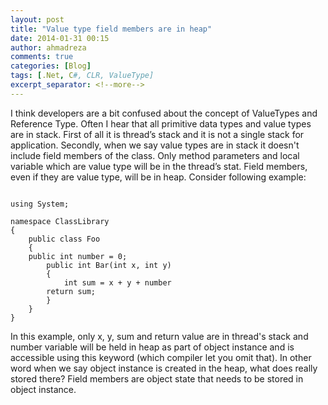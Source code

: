 ```yaml
---
layout: post
title: "Value type field members are in heap"
date: 2014-01-31 00:15
author: ahmadreza
comments: true
categories: [Blog]
tags: [.Net, C#, CLR, ValueType]
excerpt_separator: <!--more-->
---
```

I think developers are a bit confused about the concept of ValueTypes and Reference Type. Often I hear that all primitive data types and value types are in stack. First of all it is thread’s stack and it is not a single stack for application. Secondly, when we say value types are in stack it doesn't include field members of the class. <!--more--> Only method parameters and local variable which are value type will be in the thread’s stat. Field members, even if they are value type, will be in heap. Consider following example:

``` CSharp

using System;

namespace ClassLibrary
{
    public class Foo
    {
	public int number = 0;
        public int Bar(int x, int y)
        {
         	int sum = x + y + number
	 	return sum;
        }
    }
}

```

In this example, only x, y, sum and return value are in thread's stack and number variable will be held in heap as part of object instance and is accessible using this keyword (which compiler let you omit that).
In other word when we say object instance is created in the heap, what does really stored there? Field members are object state that needs to be stored in object instance.
